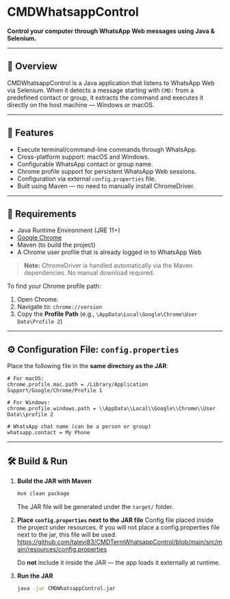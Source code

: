 # CMDWhatsappControl

**Control your computer through WhatsApp Web messages using Java & Selenium.**

---

## 🔹 Overview

CMDWhatsappControl is a Java application that listens to WhatsApp Web via Selenium. When it detects a message starting with `CMD:` from a predefined contact or group, it extracts the command and executes it directly on the host machine — Windows or macOS.

---

## 🚀 Features

- Execute terminal/command-line commands through WhatsApp.
- Cross-platform support: macOS and Windows.
- Configurable WhatsApp contact or group name.
- Chrome profile support for persistent WhatsApp Web sessions.
- Configuration via external `config.properties` file.
- Built using Maven — no need to manually install ChromeDriver.

---

## 🧱 Requirements

- Java Runtime Environment (JRE 11+)
- [Google Chrome](https://www.google.com/chrome/)
- Maven (to build the project)
- A Chrome user profile that is already logged in to WhatsApp Web

> **Note:** ChromeDriver is handled automatically via the Maven dependencies. No manual download required.

To find your Chrome profile path:

1. Open Chrome.
2. Navigate to: `chrome://version`
3. Copy the **Profile Path** (e.g., `\AppData\Local\Google\Chrome\User Data\Profile 2`)

---

## ⚙️ Configuration File: `config.properties`

Place the following file in the **same directory as the JAR**:

```properties
# For macOS:
chrome.profile.mac.path = /Library/Application Support/Google/Chrome/Profile 1

# For Windows:
chrome.profile.windows.path = \\AppData\\Local\\Google\\Chrome\\User Data\\profile 2

# WhatsApp chat name (can be a person or group)
whatsapp.contact = My Phone
```
---

## 🛠️ Build & Run

1. **Build the JAR with Maven**

   ```bash
   mvn clean package
   ```

   The JAR file will be generated under the `target/` folder.

2. **Place `config.properties` next to the JAR file**
   Config file placed inside the project under resources.
   If you will not place a config.properties file next to the jar, this file will be used.
   https://github.com/talevi83/CMDTermWhatsappControl/blob/main/src/main/resources/config.properties

   Do **not** include it inside the JAR — the app loads it externally at runtime.

4. **Run the JAR**

   ```bash
   java -jar CMDWhatsappControl.jar
   ```

